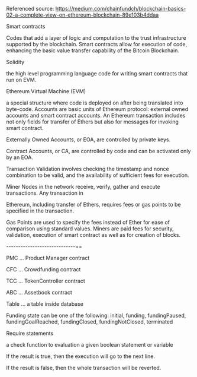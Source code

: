 Referenced source:
https://medium.com/chainfundch/blockchain-basics-02-a-complete-view-on-ethereum-blockchain-89e103b4ddaa

Smart contracts

Codes that add a layer of logic and computation to the trust infrastructure
supported by the blockchain. Smart contracts allow for execution of code,
enhancing the basic value transfer capability of the Bitcoin Blockchain.

Solidity

the high level programming language code for writing smart contracts that run on
EVM.

Ethereum Virtual Machine (EVM)

a special structure where code is deployed on after being translated into
byte-code. Accounts are basic units of Ethereum protocol: external owned
accounts and smart contract accounts. An Ethereum transaction includes not only
fields for transfer of Ethers but also for messages for invoking smart contract.

Externally Owned Accounts, or EOA, are controlled by private keys.

Contract Accounts, or CA, are controlled by code and can be activated only by an
EOA.

Transaction Validation involves checking the timestamp and nonce combination to
be valid, and the availability of sufficient fees for execution.

Miner Nodes in the network receive, verify, gather and execute transactions. Any
transaction in

Ethereum, including transfer of Ethers, requires fees or gas points to be
specified in the transaction.

Gas Points are used to specify the fees instead of Ether for ease of comparison
using standard values. Miners are paid fees for security, validation, execution
of smart contract as well as for creation of blocks.

\-----------------------------==

PMC … Product Manager contract

CFC … Crowdfunding contract

TCC … TokenController contract

ABC … Assetbook contract

Table … a table inside database

Funding state can be one of the following: initial, funding, fundingPaused,
fundingGoalReached, fundingClosed, fundingNotClosed, terminated

Require statements

a check function to evaluation a given boolean statement or variable

If the result is true, then the execution will go to the next line.

If the result is false, then the whole transaction will be reverted.
